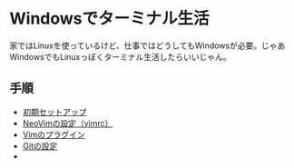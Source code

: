 # Windowsでターミナル生活

家ではLinuxを使っているけど、仕事ではどうしてもWindowsが必要。じゃあWindowsでもLinuxっぽくターミナル生活したらいいじゃん。

## 手順

* [初期セットアップ](initial_settings.html)
* [NeoVimの設定（vimrc）](vimrc.html)
* [Vimのプラグイン](vimplug.html)
* [Gitの設定](git_settings.html)
* 
